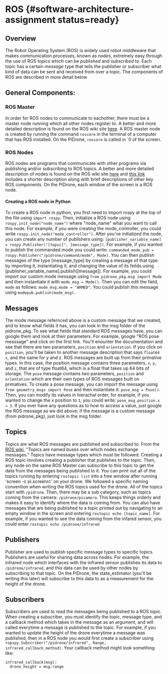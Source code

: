 # ROS {#software-architecture-assignment status=ready}

## Overview
The Robot Operating System (ROS) is widely used robot middleware that makes communication processes, known as *nodes*, extremely easy through the use of ROS *topics* which can be *published* and *subscribed* to. Each topic has a certain *message* type that tells the publisher or subscriber what kind of data can be sent and received from over a topic. The components of ROS are described in more detail below

## General Components:

### ROS Master
In order for ROS nodes to communicate to eachother, there must be a master node running which all other nodes register to. A better and more detailed description is found on the ROS wiki site [here](http://wiki.ros.org/Master). A ROS master node is created by running the command `roscore` in the terminal of a computer that has ROS installed. On the PiDrone, `roscore` is called in \`0 of the screen.

### ROS Nodes
ROS nodes are programs that communicate with other programs via publishing and/or subscribing to ROS topics. A better and more detailed description of nodes is found on the ROS wiki site [here](http://wiki.ros.org/Nodes) and [this link](http://wiki.ros.org/ROS/Tutorials/UnderstandingNodes) includes a shorter description along with brief descriptions of other key ROS components. On the PiDrone, each window of the screen is a ROS node.

#### Creating a ROS node in Python
To create a ROS node in python, you first need to import rospy at the top of the file using `import rospy`. Then, initialize a ROS node using `rospy.init_node("node_name")` where "node_name" what you want to call this node. For example, if you were creating the mode_controller, you could write `rospy.init_node("mode_controller")`. After you've initialized the node, you can create any number of publishers using: `[publisher_variable_name] = rospy.Publisher("[topic]", [message_type])`. For example, if you wanted to publish the commanded mode you could write: `commanded_mode_pub = rospy.Publisher("/pidrone/command/mode", Mode)`. You can then publish messages of the type \[message_type] by creating a message of that type by importing it, instantiating it, and changing the value of its feilds.using \[publisher_variable_name].publish([message]). For example, you could import our custom mode message using `from pidrone_pkg.msg import Mode` and then instantiate it with `mode_msg = Mode()`. Then you can edit the field, `mode` as follows: `mode_msg.mode = "ARMED"`. You could publish this message using `modepub.publish(mode_msg)`.

## Messages
The mode message refernced above is a custom message that we created, and to know what fields it has, you can look in the msg folder of the pidrone_pkg. To see what fields that standard ROS messages have, you can google them and look at their parameters. For example, google "ROS pose messsage" and click on the first link. You'll enounter the documentation and see that there are two parameters, `position` and `orientation`. If you click on `position`, you'll be taken to another message description that says `float64 x`, and the same for y and z. ROS messages are built up from their primative types. In this case, the position message contains three parameters, `x`, `y`, and `z`, that are of type float64, which is a float that takes up 64 bits of storage. The `pose` message contains two parameters, `position` and `orientation` which are their own types of ROS messages built on primatives. To create a pose message, you can import the message using `from geometry_msgs import Pose` and then instantiate it: `pose_msg = Pose()`. Then, you can modify its values in hierachal order, for example, if you wanted to change the x position to `3`, you could write: `pose_msg.position.x = 3`. If you ever have any questions as to how to access a value, just google the ROS message as we did above; if the message is a custom message (from pidrone_pkg), just look in the msg folder.

## Topics
Topics are what ROS messages are published and subscribed to. From the [ROS wiki](http://wiki.ros.org/Topics), "Topics are named buses over which nodes exchange messages." Topics have message types which must be followed. Creating a ROS topic involves creating a publisher that publishes to the topic. Then, any node on the same ROS Master can subscribe to this topic to get the data from the messages being published to it. You can print out all of the topics running by entering `rostopic list` into a free window after running 'screen -c pi.screenrc' on your drone. We followed a specific naming convention when writing the ROS topics used for the drone. All of the topics start with `/pidrone`. Then, there may be a sub category, such as topics coming from the camera: `/pidrone/picamera`. This keeps things orderly and makes it easy to identify where the data is coming from. You can also have messages that are being published to a topic printed out by navigating to an empty window in the screen and entering  `rostopic echo [topic_name]`. For example, if you wanted to see the data coming from the infared sensor,  you could enter `rostopic echo /pidrone/infrared`

## Publishers
Publisher are used to publish specific message types to specific topics. Publishers are useful for sharing data across nodes. For example, the infrared node which interfaces with the infrared sensor publishes its data to `/pidrone/infrared`, and this data can be used by other nodes by subscribing to that topic. On the PiDrone, the state_estimator (you'll be writing this later) will subscribe to this data to as a measurement for the height of the drone.

## Subscribers
Subscribers are used to read the messages being published to a ROS topic. When creating a subscriber, you must identify the topic, message type, and a callback method which takes in the message as an argument, and will called everytime a message is published to the topic. For example, if you wanted to update the height of the drone everytime a message was published, then in a ROS node you would first create a subscriber using `ropspy.Subscriber("/pidrone/infrared", Range, infrared_callback_method)`. Your callback method might look something like:
```
infrared_callback(msg):
  drone_height = msg.range
```
